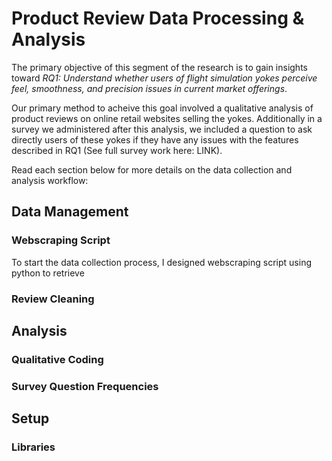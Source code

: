 # Product Review Data Processing & Analysis

The primary objective of this segment of the research is to gain insights toward *RQ1: Understand whether users of flight simulation yokes perceive feel, smoothness, and precision issues in current market offerings*.

Our primary method to acheive this goal involved a qualitative analysis of product reviews on online retail websites selling the yokes. Additionally in a survey we administered after this analysis, we included a question to ask directly users of these yokes if they have any issues with the features described in RQ1 (See full survey work here: LINK). 

Read each section below for more details on the data collection and analysis workflow: 

## Data Management

### Webscraping Script 

To start the data collection process, I designed webscraping script using python to retrieve 



### Review Cleaning 

## Analysis

### Qualitative Coding 

### Survey Question Frequencies

## Setup 

### Libraries
